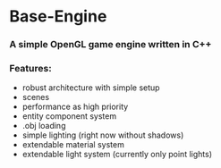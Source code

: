 # Base-Engine
### A simple OpenGL game engine written in C++

### Features:
  - robust architecture with simple setup
  - scenes
  - performance as high priority
  - entity component system
  - .obj loading
  - simple lighting (right now without shadows)
  - extendable material system
  - extendable light system (currently only point lights)
